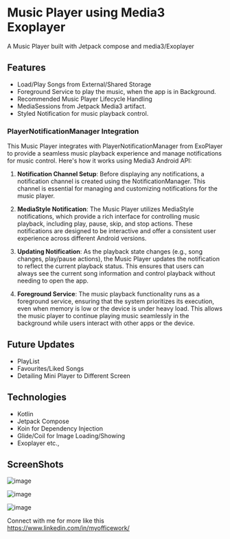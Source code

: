 # Music Player using Media3 Exoplayer
A Music Player built with Jetpack compose and media3/Exoplayer

## Features
- Load/Play Songs from External/Shared Storage
- Foreground Service to play the music, when the app is in Background.
- Recommended Music Player Lifecycle Handling
- MediaSessions from Jetpack Media3 artifact.
- Styled Notification for music playback control.

### PlayerNotificationManager Integration
This Music Player integrates with PlayerNotificationManager from ExoPlayer to provide a seamless music playback experience and manage notifications for music control. Here's how it works using Media3 Android API:

1. **Notification Channel Setup**: Before displaying any notifications, a notification channel is created using the NotificationManager. This channel is essential for managing and customizing notifications for the music player.

2. **MediaStyle Notification**: The Music Player utilizes MediaStyle notifications, which provide a rich interface for controlling music playback, including play, pause, skip, and stop actions. These notifications are designed to be interactive and offer a consistent user experience across different Android versions.

3. **Updating Notification**: As the playback state changes (e.g., song changes, play/pause actions), the Music Player updates the notification to reflect the current playback status. This ensures that users can always see the current song information and control playback without needing to open the app.

4. **Foreground Service**: The music playback functionality runs as a foreground service, ensuring that the system prioritizes its execution, even when memory is low or the device is under heavy load. This allows the music player to continue playing music seamlessly in the background while users interact with other apps or the device.

## Future Updates
- PlayList
- Favourites/Liked Songs
- Detailing Mini Player to Different Screen

## Technologies
- Kotlin
- Jetpack Compose
- Koin for Dependency Injection
- Glide/Coil for Image Loading/Showing
- Exoplayer etc.,

## ScreenShots  
![image](https://github.com/myofficework000/Musify/assets/51234843/42f3194e-6a79-4e82-97dc-c5c160234d96)

![image](https://github.com/myofficework000/Musify/assets/51234843/921f661c-50ce-442c-8f08-7123d1ba9228)

![image](https://github.com/myofficework000/Musify/assets/51234843/5d7d7c00-ed61-4bdc-8b4f-7dc8d706d498)

Connect with me for more like this https://www.linkedin.com/in/myofficework/
